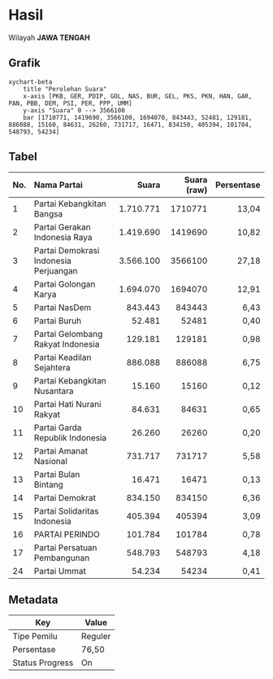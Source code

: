 # Hasil

Wilayah **JAWA TENGAH**

## Grafik

```mermaid
xychart-beta
    title "Perolehan Suara"
    x-axis [PKB, GER, PDIP, GOL, NAS, BUR, GEL, PKS, PKN, HAN, GAR, PAN, PBB, DEM, PSI, PER, PPP, UMM]
    y-axis "Suara" 0 --> 3566100
    bar [1710771, 1419690, 3566100, 1694070, 843443, 52481, 129181, 886088, 15160, 84631, 26260, 731717, 16471, 834150, 405394, 101784, 548793, 54234]
```

## Tabel

| No. | Nama Partai                           | Suara     | Suara (raw) | Persentase |
|:--- |:------------------------------------- | ---------:| -----------:| ----------:|
| 1   | Partai Kebangkitan Bangsa             | 1.710.771 | 1710771     | 13,04      |
| 2   | Partai Gerakan Indonesia Raya         | 1.419.690 | 1419690     | 10,82      |
| 3   | Partai Demokrasi Indonesia Perjuangan | 3.566.100 | 3566100     | 27,18      |
| 4   | Partai Golongan Karya                 | 1.694.070 | 1694070     | 12,91      |
| 5   | Partai NasDem                         | 843.443   | 843443      | 6,43       |
| 6   | Partai Buruh                          | 52.481    | 52481       | 0,40       |
| 7   | Partai Gelombang Rakyat Indonesia     | 129.181   | 129181      | 0,98       |
| 8   | Partai Keadilan Sejahtera             | 886.088   | 886088      | 6,75       |
| 9   | Partai Kebangkitan Nusantara          | 15.160    | 15160       | 0,12       |
| 10  | Partai Hati Nurani Rakyat             | 84.631    | 84631       | 0,65       |
| 11  | Partai Garda Republik Indonesia       | 26.260    | 26260       | 0,20       |
| 12  | Partai Amanat Nasional                | 731.717   | 731717      | 5,58       |
| 13  | Partai Bulan Bintang                  | 16.471    | 16471       | 0,13       |
| 14  | Partai Demokrat                       | 834.150   | 834150      | 6,36       |
| 15  | Partai Solidaritas Indonesia          | 405.394   | 405394      | 3,09       |
| 16  | PARTAI PERINDO                        | 101.784   | 101784      | 0,78       |
| 17  | Partai Persatuan Pembangunan          | 548.793   | 548793      | 4,18       |
| 24  | Partai Ummat                          | 54.234    | 54234       | 0,41       |


## Metadata

| Key             | Value   |
| --------------- | ------- |
| Tipe Pemilu     | Reguler |
| Persentase      | 76,50   |
| Status Progress | On      |



